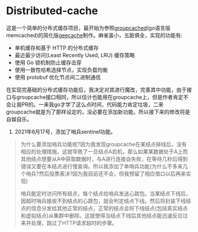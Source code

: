 # Distributed-cache

这是一个简单的分布式缓存项目，最开始为参照[groupcached](https://github.com/golang/groupcache)(go语言版memcached)的简化版[geecache](https://github.com/geektutu/7days-golang/tree/master/gee-cache)制作。麻雀虽小，五脏俱全，实现的功能有:

- 单机缓存和基于 HTTP 的分布式缓存
- 最近最少访问(Least Recently Used, LRU) 缓存策略
- 使用 Go 锁机制防止缓存击穿
- 使用一致性哈希选择节点，实现负载均衡
- 使用 protobuf 优化节点间二进制通信

在实现完基础的分布式缓存功能后，我决定对其进行魔改，完善其中功能，由于接口与groupcache接口相同，所以估计也能用在groupcache上，但是作者肯定不会让我PR的。一来我go才学了这么点时间，代码能力肯定垃圾，二来groupcache就是为了那样设定的，没必要在添加新功能。所以接下来的修改将是自娱自乐。

1. 2021年6月17号，添加了哨兵sentinel功能。

> 为什么要添加哨兵功能呢?因为我发现groupcache在某结点掉线后，没有相应的处理措施。这就导致了一旦结点A宕机，那么如果某数据处于A上而其他结点想要从A中获取数据时，与A进行连接会失败，在等待几秒后得到错误又要在本结点进行慢查询。所以我添加了单哨兵功能(为什么不多来几个哨兵?然后投票表决?因为我目前还不会，但我预留了相应借口以后再来实现)  
>
> 哨兵能定时访问所有结点，每个结点给哨兵发送心跳包。当某结点下线后，因超时哨兵接收不到结点的心跳包，就会判定结点下线。然后将封装下线结点的信息分发给其他正常的结点，正常的结点会将下线结点(包括真实结点和虚拟结点)从集群中删除。这就使得当结点下线后其他结点能迅速反应过来并处理，跳过了HTTP请求超时的步骤。

